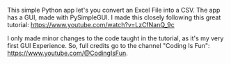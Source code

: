 This simple Python app let's you convert an Excel File into a CSV. The app has a GUI, made with PySimpleGUI.
I made this closely following this great tutorial: https://www.youtube.com/watch?v=LzCfNanQ_9c

I only made minor changes to the code taught in the tutorial, as it's my very first GUI Experience.
So, full credits go to the channel "Coding Is Fun": https://www.youtube.com/@CodingIsFun.
